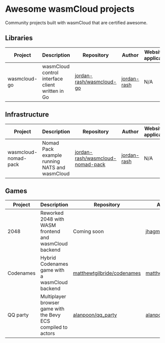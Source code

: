# Awesome wasmCloud projects

Community projects built with wasmCloud that are certified awesome. 

## Libraries
| Project | Description | Repository | Author | Website (if applicable) | 
|---|---|---|---|---|
| wasmcloud-go | wasmCloud control interface client written in Go | [jordan-rash/wasmcloud-go](https://github.com/jordan-rash/wasmcloud-go) | [jordan-rash](https://github.com/jordan-rash) | N/A |

## Infrastructure
| Project | Description | Repository | Author | Website (if applicable) | 
|---|---|---|---|---|
| wasmcloud-nomad-pack | Nomad Pack example running NATS and wasmCloud | [jordan-rash/wasmcloud-nomad-pack](https://github.com/jordan-rash/wasmcloud-nomad-pack) | [jordan-rash](https://github.com/jordan-rash) | N/A |


## Games
| Project | Description | Repository | Author | Website (if applicable) | 
|---|---|---|---|---|
| 2048 | Reworked 2048 with WASM frontend and wasmCloud backend | Coming soon | [jhagmar](https://github.com/jhagmar) | https://twenty48.pwatrip.eu/ | 
| Codenames | Hybrid Codenames game with a wasmCloud backend | [matthewtgilbride/codenames](https://github.com/matthewtgilbride/codenames/tree/main/service/wasm) | [matthewtgilbride](https://github.com/matthewtgilbride) | https://codenames.mattgilbride.com/ |
| QQ party | Multiplayer browser game with the Bevy ECS compiled to actors | [alanpoon/qq_party](https://github.com/alanpoon/qq_party) | [alanpoon](https://github.com/alanpoon) | N/A |